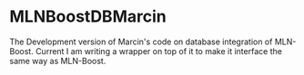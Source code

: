 # MLNBoostDBMarcin

The Development version of Marcin's code on database integration of MLN-Boost.
Current I am writing a wrapper on top of it to make it interface the same way as MLN-Boost.
